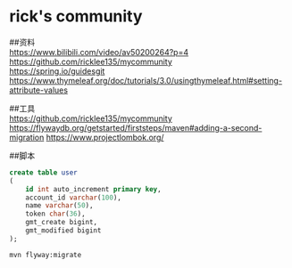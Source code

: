 # rick's community
##资料        
https://www.bilibili.com/video/av50200264?p=4       
https://github.com/ricklee135/mycommunity       
https://spring.io/guidesgit    
https://www.thymeleaf.org/doc/tutorials/3.0/usingthymeleaf.html#setting-attribute-values 

##工具        
https://github.com/ricklee135/mycommunity  
https://flywaydb.org/getstarted/firststeps/maven#adding-a-second-migration
https://www.projectlombok.org/     

##脚本
```sql
create table user
(
	id int auto_increment primary key,
	account_id varchar(100),
	name varchar(50),
	token char(36),
	gmt_create bigint,
	gmt_modified bigint 
);
```
```
mvn flyway:migrate
```